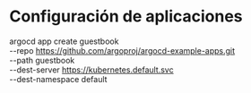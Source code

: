 # Configuración de aplicaciones

argocd app create guestbook \
--repo https://github.com/argoproj/argocd-example-apps.git \
--path guestbook \
--dest-server https://kubernetes.default.svc \
--dest-namespace default